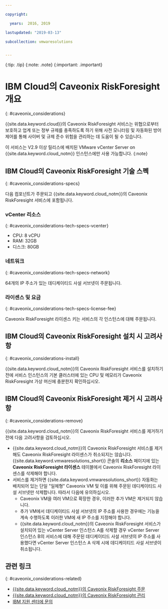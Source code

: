 ```yaml
---

copyright:

  years:  2016, 2019

lastupdated: "2019-03-13"

subcollection: vmwaresolutions


---
```


{:tip: .tip}
{:note: .note}
{:important: .important}

# IBM Cloud의 Caveonix RiskForesight 개요
{: #caveonix_considerations}

{{site.data.keyword.cloud}}의 Caveonix RiskForesight 서비스는 위협으로부터 보호하고 업계 또는 정부 규제를 충족하도록 하기 위해 사전 모니터링 및 자동화된 방어 제어를 통해 사이버 및 규제 준수 위험을 관리하는 데 도움이 될 수 있습니다.

이 서비스는 V2.9 이상 릴리스에 배치된 VMware vCenter Server on {{site.data.keyword.cloud_notm}} 인스턴스에만 사용 가능합니다.
{:note}

## IBM Cloud의 Caveonix RiskForesight 기술 스펙
{: #caveonix_considerations-specs}

다음 컴포넌트가 주문되고 {{site.data.keyword.cloud_notm}}의 Caveonix RiskForesight 서비스에 포함됩니다.

### vCenter 리소스
{: #caveonix_considerations-tech-specs-vcenter}

* CPU: 8 vCPU
* RAM: 32GB
* 디스크: 80GB

### 네트워크
{: #caveonix_considerations-tech-specs-network}

64개의 IP 주소가 있는 데디케이티드 사설 서브넷이 주문됩니다.

### 라이센스 및 요금
{: #caveonix_considerations-tech-specs-license-fee}

Caveonix RiskForesight 라이센스 키는 서비스의 각 인스턴스에 대해 주문됩니다.

## IBM Cloud의 Caveonix RiskForesight 설치 시 고려사항
{: #caveonix_considerations-install}

{{site.data.keyword.cloud_notm}}의 Caveonix RiskForesight 서비스를 설치하기 전에 서비스 인스턴스의 기본 클러스터에 있는 CPU 및 메모리가 Caveonix RiskForesight 가상 머신에 충분한지 확인하십시오.

## IBM Cloud의 Caveonix RiskForesight 제거 시 고려사항
{: #caveonix_considerations-remove}

{{site.data.keyword.cloud_notm}}의 Caveonix RiskForesight 서비스를 제거하기 전에 다음 고려사항을 검토하십시오.
* {{site.data.keyword.cloud_notm}}의 Caveonix RiskForesight 서비스를 제거해도 Caveonix RiskForesight 라이센스가 취소되지는 않습니다. {{site.data.keyword.vmwaresolutions_short}} 콘솔의 **리소스** 페이지에 있는 **Caveonix RiskForesight 라이센스** 테이블에서 Caveonix RiskForesight 라이센스를 삭제해야 합니다.
* 서비스를 제거하면 {{site.data.keyword.vmwaresolutions_short}} 자동화는 배치되어 있는 단일 "일체형" Caveonix VM 및 이를 위해 주문된 데디케이티드 사설 서브넷만 삭제합니다. 따라서 다음에 유의하십시오.
   * Caveonix VM을 여러 VM으로 확장한 경우, 이러한 추가 VM은 제거되지 않습니다.
   * 추가 VM에서 데디케이티드 사설 서브넷의 IP 주소를 사용한 경우에는 기능을 계속 수행하도록 이러한 VM에 새 IP 주소를 지정해야 합니다.
   * {{site.data.keyword.cloud_notm}}의 Caveonix RiskForesight 서비스가 설치되어 있는 vCenter Server 인스턴스 A를 삭제할 경우 vCenter Server 인스턴스 B의 서비스에 대해 주문된 데디케이티드 사설 서브넷의 IP 주소를 사용했다면 vCenter Server  인스턴스 A 삭제 시에 데디케이티드 사설 서브넷이 취소됩니다.

## 관련 링크
{: #caveonix_considerations-related}

* [{{site.data.keyword.cloud_notm}}의 Caveonix RiskForesight 주문](/docs/services/vmwaresolutions/services?topic=vmware-solutions-caveonix_ordering)
* [{{site.data.keyword.cloud_notm}}의 Caveonix RiskForesight 관리](/docs/services/vmwaresolutions/services?topic=vmware-solutions-managingcaveonix)
* [IBM 지원 센터에 문의](/docs/services/vmwaresolutions/vmonic?topic=vmware-solutions-trbl_support)
